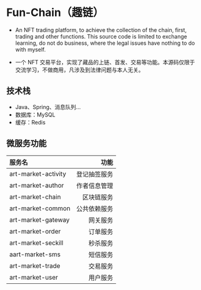 # Fun-Chain（趣链）

* An NFT trading platform, to achieve the collection of the chain, first, trading and other functions. This source code is limited to exchange learning, do not do business, where the legal issues have nothing to do with myself.

* 一个 NFT 交易平台，实现了藏品的上链、首发、交易等功能。本源码仅限于交流学习，不做商用，凡涉及到法律问题与本人无关。

## 技术栈
* Java、Spring、消息队列...
* 数据库：MySQL
* 缓存：Redis

## 微服务功能
|  服务名  | 功能 |
| :----- | -------: |
| art-market-activity  | 登记抽签服务 |
| art-market-author   | 作者信息管理 |
| art-market-chain   | 区块链服务 |
| art-market-common   | 公共依赖服务 |
| art-market-gateway   | 网关服务 |
| art-market-order   | 订单服务 |
| art-market-seckill  | 秒杀服务 |
| aart-market-sms   | 短信服务 |
| art-market-trade   | 交易服务 |
| art-market-user   | 用户服务 |

